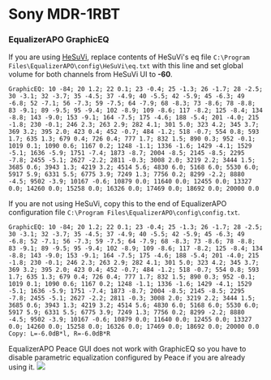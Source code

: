 # Sony MDR-1RBT
### EqualizerAPO GraphicEQ
If you are using [HeSuVi](https://sourceforge.net/projects/hesuvi/), replace contents of HeSuVi's eq file `C:\Program Files\EqualizerAPO\config\HeSuVi\eq.txt` with this line and set global volume for both channels from HeSuVi UI to **-60**.
```
GraphicEQ: 10 -84; 20 1.2; 22 0.1; 23 -0.4; 25 -1.3; 26 -1.7; 28 -2.5; 30 -3.1; 32 -3.7; 35 -4.5; 37 -4.9; 40 -5.5; 42 -5.9; 45 -6.3; 49 -6.8; 52 -7.1; 56 -7.3; 59 -7.5; 64 -7.9; 68 -8.3; 73 -8.6; 78 -8.8; 83 -9.1; 89 -9.5; 95 -9.4; 102 -8.9; 109 -8.6; 117 -8.2; 125 -8.4; 134 -8.8; 143 -9.0; 153 -9.1; 164 -7.5; 175 -4.6; 188 -5.4; 201 -4.0; 215 -1.8; 230 -0.1; 246 2.3; 263 2.9; 282 4.1; 301 5.0; 323 4.2; 345 3.7; 369 3.2; 395 2.0; 423 0.4; 452 -0.7; 484 -1.2; 518 -0.7; 554 0.8; 593 1.7; 635 1.3; 679 0.4; 726 0.4; 777 1.7; 832 1.5; 890 0.3; 952 -0.1; 1019 0.1; 1090 0.6; 1167 0.2; 1248 -1.1; 1336 -1.6; 1429 -4.1; 1529 -5.1; 1636 -5.9; 1751 -7.4; 1873 -8.7; 2004 -8.5; 2145 -8.5; 2295 -7.8; 2455 -5.1; 2627 -2.2; 2811 -0.3; 3008 2.0; 3219 2.2; 3444 1.5; 3685 0.6; 3943 1.3; 4219 3.2; 4514 5.6; 4830 6.0; 5168 6.0; 5530 6.0; 5917 5.9; 6331 5.5; 6775 3.9; 7249 1.3; 7756 0.2; 8299 -2.2; 8880 -4.5; 9502 -3.9; 10167 -0.6; 10879 0.0; 11640 0.0; 12455 0.0; 13327 0.0; 14260 0.0; 15258 0.0; 16326 0.0; 17469 0.0; 18692 0.0; 20000 0.0
```
If you are not using HeSuVi, copy this to the end of EqualizerAPO configuration file `C:\Program Files\EqualizerAPO\config\config.txt`.
```
GraphicEQ: 10 -84; 20 1.2; 22 0.1; 23 -0.4; 25 -1.3; 26 -1.7; 28 -2.5; 30 -3.1; 32 -3.7; 35 -4.5; 37 -4.9; 40 -5.5; 42 -5.9; 45 -6.3; 49 -6.8; 52 -7.1; 56 -7.3; 59 -7.5; 64 -7.9; 68 -8.3; 73 -8.6; 78 -8.8; 83 -9.1; 89 -9.5; 95 -9.4; 102 -8.9; 109 -8.6; 117 -8.2; 125 -8.4; 134 -8.8; 143 -9.0; 153 -9.1; 164 -7.5; 175 -4.6; 188 -5.4; 201 -4.0; 215 -1.8; 230 -0.1; 246 2.3; 263 2.9; 282 4.1; 301 5.0; 323 4.2; 345 3.7; 369 3.2; 395 2.0; 423 0.4; 452 -0.7; 484 -1.2; 518 -0.7; 554 0.8; 593 1.7; 635 1.3; 679 0.4; 726 0.4; 777 1.7; 832 1.5; 890 0.3; 952 -0.1; 1019 0.1; 1090 0.6; 1167 0.2; 1248 -1.1; 1336 -1.6; 1429 -4.1; 1529 -5.1; 1636 -5.9; 1751 -7.4; 1873 -8.7; 2004 -8.5; 2145 -8.5; 2295 -7.8; 2455 -5.1; 2627 -2.2; 2811 -0.3; 3008 2.0; 3219 2.2; 3444 1.5; 3685 0.6; 3943 1.3; 4219 3.2; 4514 5.6; 4830 6.0; 5168 6.0; 5530 6.0; 5917 5.9; 6331 5.5; 6775 3.9; 7249 1.3; 7756 0.2; 8299 -2.2; 8880 -4.5; 9502 -3.9; 10167 -0.6; 10879 0.0; 11640 0.0; 12455 0.0; 13327 0.0; 14260 0.0; 15258 0.0; 16326 0.0; 17469 0.0; 18692 0.0; 20000 0.0
Copy: L=-6.0dB*l, R=-6.0dB*R
```
EqualizerAPO Peace GUI does not work with GraphicEQ so you have to disable parametric equalization configured by Peace if you are already using it.
![](https://raw.githubusercontent.com/jaakkopasanen/AutoEq/master/results/Innerfidelity%202017/innerfidelity/onear/Sony%20MDR-1RBT/Sony%20MDR-1RBT.png)
